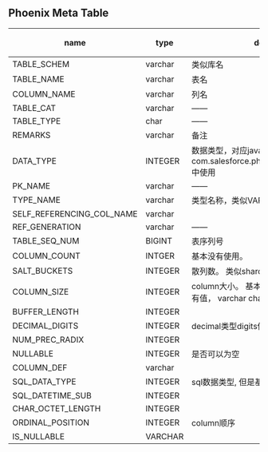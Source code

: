
Phoenix Meta Table
---


name | type | descrition | 标记
---|---|---|-----
 TABLE_SCHEM | varchar | 类似库名 | N
TABLE_NAME|varchar|表名|N
COLUMN_NAME|varchar|列名 |N
TABLE_CAT|varchar| ——|N
TABLE_TYPE|char| ——|N
REMARKS|varchar|备注|N
DATA_TYPE|INTEGER| 数据类型，对应java.sql.Types， 在com.salesforce.phoenix.schema.PDataType 中使用|N
PK_NAME|varchar| ——| Y
TYPE_NAME |varchar|类型名称，类似VARCHAR这种|N
SELF_REFERENCING_COL_NAME | varchar| | Y 
REF_GENERATION|varchar| ——| Y 
TABLE_SEQ_NUM| BIGINT| 表序列号
COLUMN_COUNT|INTGER| 基本没有使用。 
SALT_BUCKETS|INTEGER|散列数。 类似shard份数
COLUMN_SIZE|INTEGER| column大小。 基本上只有INTEGER这种才会有值， varchar char等都是null
BUFFER_LENGTH|INTEGER| | Y 
DECIMAL_DIGITS|INTEGER|decimal类型digits位数
NUM_PREC_RADIX|INTEGER| | Y 
NULLABLE|INTEGER| 是否可以为空| Y 
COLUMN_DEF| varchar|  | Y
SQL_DATA_TYPE| INTEGER|sql数据类型, 但是基本没有地方使用 | Y 
SQL_DATETIME_SUB|INTEGER|  | Y 
CHAR_OCTET_LENGTH|INTEGER| | Y 
ORDINAL_POSITION|INTEGER|column顺序
IS_NULLABLE|VARCHAR| | Y 





